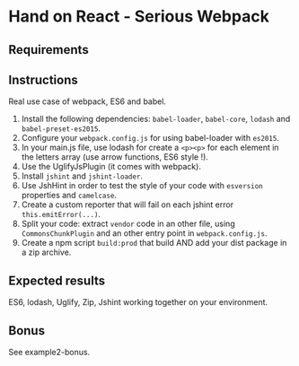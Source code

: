 # Hand on React - Serious Webpack

## Requirements

## Instructions
Real use case of webpack, ES6 and babel.

1. Install the following dependencies: `babel-loader`, `babel-core`, `lodash` and `babel-preset-es2015`.
2. Configure your `webpack.config.js` for using babel-loader with `es2015`.
3. In your main.js file, use lodash for create a `<p><p>` for each element in the letters array (use arrow functions, ES6 style !).
4. Use the UglifyJsPlugin (it comes with webpack).
5. Install `jshint` and `jshint-loader`.
6. Use JshHint in order to test the style of your code with `esversion` properties and `camelcase`.
7. Create a custom reporter that will fail on each jshint error `this.emitError(...)`.
8. Split your code: extract `vendor` code in an other file, using `CommonsChunkPlugin` and an other entry point in `webpack.config.js`.
9. Create a npm script `build:prod` that build AND add your dist package in a zip archive.

## Expected results
ES6, lodash, Uglify, Zip, Jshint working together on your environment.

## Bonus
See example2-bonus.